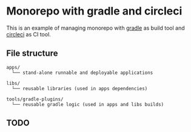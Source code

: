 # Monorepo with gradle and circleci

This is an example of managing monorepo with [gradle](https://gradle.org/) as build tool
and [circleci](https://circleci.com/) as CI tool.

## File structure

    apps/
      └── stand-alone runnable and deployable applications

    libs/
      └── reusable libraries (used in apps dependencies)  

    tools/gradle-plugins/
      └── reusable gradle logic (used in apps and libs builds)

## TODO
